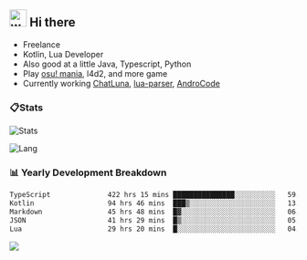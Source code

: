 ## <img alt="wave" src="https://raw.githubusercontent.com/MartinHeinz/MartinHeinz/master/wave.gif" width="30px"> Hi there

- Freelance
- Kotlin, Lua Developer
- Also good at a little Java, Typescript, Python
- Play [osu! mania](https://osu.ppy.sh/users/29808669), l4d2, and more game
- Currently working [ChatLuna](https://github.com/ChatLunaLab), [lua-parser](https://github.com/dingyi222666/lua-parser), [AndroCode](https://github.com/dingyi222666/AndroCode)

### 📋Stats

![Stats](https://github-readme-stats.vercel.app/api?username=dingyi222666&show_icons=true&icon_color=47A69E&title_color=47A69E&count_private=true)    

![Lang](https://github-readme-stats.vercel.app/api/top-langs/?username=dingyi222666&layout=compact&title_color=47A69E&hide=html,css,c,c%2B%2B)   

### 📊 Yearly Development Breakdown

<!--START_SECTION:waka-->

```txt
TypeScript              422 hrs 15 mins ███████████████░░░░░░░░░░   59.69 %
Kotlin                  94 hrs 46 mins  ███▒░░░░░░░░░░░░░░░░░░░░░   13.40 %
Markdown                45 hrs 48 mins  █▓░░░░░░░░░░░░░░░░░░░░░░░   06.47 %
JSON                    41 hrs 29 mins  █▒░░░░░░░░░░░░░░░░░░░░░░░   05.86 %
Lua                     29 hrs 20 mins  █░░░░░░░░░░░░░░░░░░░░░░░░   04.15 %
```

<!--END_SECTION:waka-->

![](https://komarev.com/ghpvc/?username=dingyi222666)
